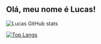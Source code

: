 ## Olá, meu nome é Lucas!
![Lucas GitHub stats](https://github-readme-stats.vercel.app/api?username=RcN1912&show_icons=true&theme=dark&hide=contribs,prs?count_private=true&locale=pt-br)

[![Top Langs](https://github-readme-stats.vercel.app/api/top-langs/?username=RcN1912&layout=compact&theme=dark&locale=pt-br)](https://github.com/anuraghazra/github-readme-stats)

